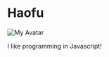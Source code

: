 # Haofu

![My Avatar](https://avatars3.githubusercontent.com/u/8103605?s=460&v=4)

I like programming in Javascript!
